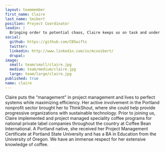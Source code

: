 ```yaml
---
layout: teammember
first_name: Claire
last_name: Seibert
position: Project Coordinator
leadin: |
  Bringing order to potential chaos, Claire keeps us on task and under budget while ensuring our clients’ needs are met on all levels.  She loves working through complex projects with clients committed to social change and is never left wanting for deadlines.
social:
  github: https://github.com/CBSwifts
  twitter:
  linkedin: http://www.linkedin.com/in/mcseibert/
  drupal: 
image:
  small: team/small/claire.jpg
  medium: team/medium/claire.jpg
  large: team/large/claire.jpg
published: true
name: claire
---
```

Claire puts the “management” in project management and lives to perfect systems while maximizing efficiency. Her active involvement in the Portland nonprofit sector brought her to ThinkShout, where she could help provide progressive organizations with sustainable technology. Prior to joining us, Claire implemented and project managed speciality coffee programs for national private label companies throughout the country at Coffee Bean International. A Portland native, she received her Project Management Certificate at Portland State University and has a BA in Education from the University of Oregon. We have an immense respect for her extensive knowledge of coffee. 